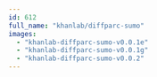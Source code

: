 ```yaml
---
id: 612
full_name: "khanlab/diffparc-sumo"
images: 
  - "khanlab-diffparc-sumo-v0.0.1e"
  - "khanlab-diffparc-sumo-v0.0.1g"
  - "khanlab-diffparc-sumo-v0.0.2"
---
```

